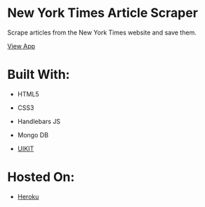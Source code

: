 # New York Times Article Scraper

Scrape articles from the New York Times website and save them.

[View App](https://wyatt-nyt-scraper.herokuapp.com/)

# Built With:

- HTML5

- CSS3

- Handlebars JS

- Mongo DB

- [UIKIT](https://getuikit.com)

# Hosted On:

- [Heroku](https://heroku.com)